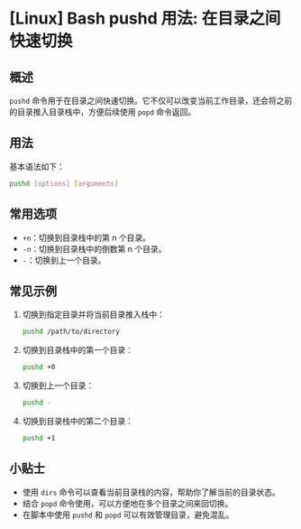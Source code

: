 # [Linux] Bash pushd 用法: 在目录之间快速切换

## 概述
`pushd` 命令用于在目录之间快速切换。它不仅可以改变当前工作目录，还会将之前的目录推入目录栈中，方便后续使用 `popd` 命令返回。

## 用法
基本语法如下：
```bash
pushd [options] [arguments]
```

## 常用选项
- `+n`：切换到目录栈中的第 n 个目录。
- `-n`：切换到目录栈中的倒数第 n 个目录。
- `-`：切换到上一个目录。

## 常见示例
1. 切换到指定目录并将当前目录推入栈中：
   ```bash
   pushd /path/to/directory
   ```

2. 切换到目录栈中的第一个目录：
   ```bash
   pushd +0
   ```

3. 切换到上一个目录：
   ```bash
   pushd -
   ```

4. 切换到目录栈中的第二个目录：
   ```bash
   pushd +1
   ```

## 小贴士
- 使用 `dirs` 命令可以查看当前目录栈的内容，帮助你了解当前的目录状态。
- 结合 `popd` 命令使用，可以方便地在多个目录之间来回切换。
- 在脚本中使用 `pushd` 和 `popd` 可以有效管理目录，避免混乱。